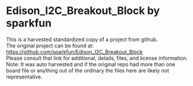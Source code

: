 
# Edison_I2C_Breakout_Block by sparkfun  
This is a harvested standardized copy of a project from github.  
The original project can be found at:  
https://github.com/sparkfun/Edison_I2C_Breakout_Block  
Please consult that link for additional, details, files, and license information.  
Note: It was auto harvested and if the original repo had more than one board file or anything out of the ordinary the files here are likely not representative.  
    